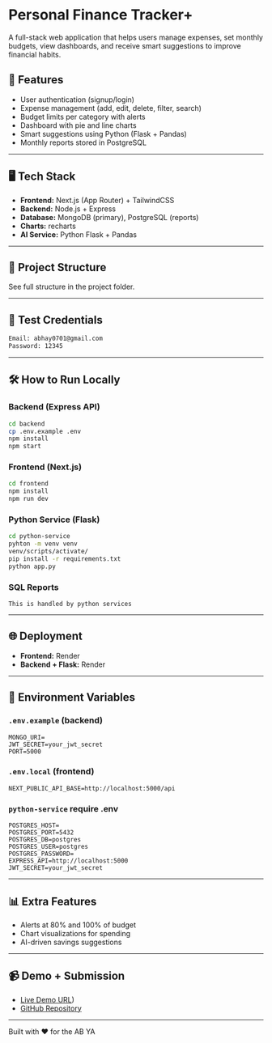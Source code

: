 
# Personal Finance Tracker+

A full-stack web application that helps users manage expenses, set monthly budgets, view dashboards, and receive smart suggestions to improve financial habits.

## 🔧 Features
- User authentication (signup/login)
- Expense management (add, edit, delete, filter, search)
- Budget limits per category with alerts
- Dashboard with pie and line charts
- Smart suggestions using Python (Flask + Pandas)
- Monthly reports stored in PostgreSQL

---

## 🖥️ Tech Stack
- **Frontend:** Next.js (App Router) + TailwindCSS
- **Backend:** Node.js + Express
- **Database:** MongoDB (primary), PostgreSQL (reports)
- **Charts:** recharts
- **AI Service:** Python Flask + Pandas

---

## 🚀 Project Structure
See full structure in the project folder.

---

## 🧪 Test Credentials
```bash
Email: abhay0701@gmail.com
Password: 12345
```

---

## 🛠️ How to Run Locally

### Backend (Express API)
```bash
cd backend
cp .env.example .env
npm install
npm start
```

### Frontend (Next.js)
```bash
cd frontend
npm install
npm run dev
```

### Python Service (Flask)
```bash
cd python-service
pyhton -m venv venv
venv/scripts/activate/
pip install -r requirements.txt
python app.py
```

### SQL Reports
```
This is handled by python services
```

---

## 🌐 Deployment
- **Frontend:** Render
- **Backend + Flask:** Render

---

## 📁 Environment Variables

### `.env.example` (backend)
```env
MONGO_URI=
JWT_SECRET=your_jwt_secret
PORT=5000
```

### `.env.local` (frontend)
```env
NEXT_PUBLIC_API_BASE=http://localhost:5000/api
```

### `python-service` require .env 
```
POSTGRES_HOST=
POSTGRES_PORT=5432
POSTGRES_DB=postgres
POSTGRES_USER=postgres
POSTGRES_PASSWORD=
EXPRESS_API=http://localhost:5000
JWT_SECRET=your_jwt_secret
```

---

## 📊 Extra Features
- Alerts at 80% and 100% of budget
- Chart visualizations for spending
- AI-driven savings suggestions

---

## 📹 Demo + Submission
- [Live Demo URL](https://personalfinancetracker-y5w6.onrender.com/))
- [GitHub Repository](https://github.com/abhaystd)

---

Built with ❤️ for the AB YA
